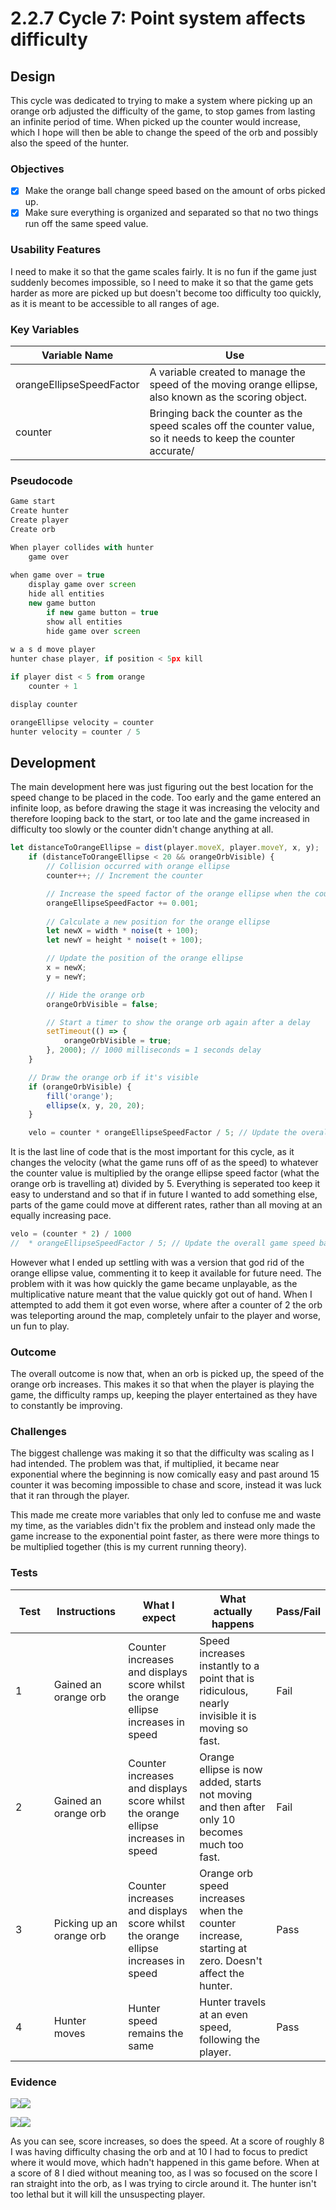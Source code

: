 # 2.2.7 Cycle 7: Point system affects difficulty

## Design

This cycle was dedicated to trying to make a system where picking up an orange orb adjusted the difficulty of the game, to stop games from lasting an infinite period of time. When picked up the counter would increase, which I hope will then be able to change the speed of the orb and possibly also the speed of the hunter.&#x20;

### Objectives

* [x] Make the orange ball change speed based on the amount of orbs picked up.&#x20;
* [x] Make sure everything is organized and separated so that no two things run off the same speed value.&#x20;

### Usability Features

I need to make it so that the game scales fairly. It is no fun if the game just suddenly becomes impossible, so I need to make it so that the game gets harder as more are picked up but doesn't become too difficulty too quickly, as it is meant to be accessible to all ranges of age.

### Key Variables

| Variable Name            | Use                                                                                                             |
| ------------------------ | --------------------------------------------------------------------------------------------------------------- |
| orangeEllipseSpeedFactor | A variable created to manage the speed of the moving orange ellipse, also known as the scoring object.          |
| counter                  | Bringing back the counter as the speed scales off the counter value, so it needs to keep the counter accurate/  |

### Pseudocode

```javascript
Game start
Create hunter
Create player
Create orb

When player collides with hunter 
    game over
    
when game over = true
    display game over screen
    hide all entities
    new game button
        if new game button = true
        show all entities
        hide game over screen
        
w a s d move player 
hunter chase player, if position < 5px kill

if player dist < 5 from orange
    counter + 1

display counter 

orangeEllipse velocity = counter
hunter velocity = counter / 5
```

## Development

The main development here was just figuring out the best location for the speed change to be placed in the code. Too early and the game entered an infinite loop, as before drawing the stage it was increasing the velocity and therefore looping back to the start, or too late and the game increased in difficulty too slowly or the counter didn't change anything at all.&#x20;

```javascript
let distanceToOrangeEllipse = dist(player.moveX, player.moveY, x, y);
    if (distanceToOrangeEllipse < 20 && orangeOrbVisible) {
        // Collision occurred with orange ellipse
        counter++; // Increment the counter

        // Increase the speed factor of the orange ellipse when the counter increases
        orangeEllipseSpeedFactor += 0.001;
        
        // Calculate a new position for the orange ellipse
        let newX = width * noise(t + 100);
        let newY = height * noise(t + 100);

        // Update the position of the orange ellipse
        x = newX;
        y = newY;

        // Hide the orange orb
        orangeOrbVisible = false;

        // Start a timer to show the orange orb again after a delay
        setTimeout(() => {
            orangeOrbVisible = true;
        }, 2000); // 1000 milliseconds = 1 seconds delay
    }

    // Draw the orange orb if it's visible
    if (orangeOrbVisible) {
        fill('orange');
        ellipse(x, y, 20, 20);
    }

    velo = counter * orangeEllipseSpeedFactor / 5; // Update the overall game speed based on the counter
```

It is the last line of code that is the most important for this cycle, as it changes the velocity (what the game runs off of as the speed) to whatever the counter value is multiplied by the orange ellipse speed factor (what the orange orb is travelling at) divided by 5. Everything is seperated too keep it easy to understand and so that if in future I wanted to add something else, parts of the game could move at different rates, rather than all moving at an equally increasing pace.&#x20;

```javascript
velo = (counter * 2) / 1000
//  * orangeEllipseSpeedFactor / 5; // Update the overall game speed based on the counter
```

However what I ended up settling with was a version that god rid of the orange ellipse value, commenting it to keep it available for future need. The problem with it was how quickly the game became unplayable, as the multiplicative nature meant that the value quickly got out of hand. When I attempted to add them it got even worse, where after a counter of 2 the orb was teleporting around the map, completely unfair to the player and worse, un fun to play.&#x20;

### Outcome

The overall outcome is now that, when an orb is picked up, the speed of the orange orb increases. This makes it so that when the player is playing the game, the difficulty ramps up, keeping the player entertained as they have to constantly be improving.&#x20;

### Challenges

The biggest challenge was making it so that the difficulty was scaling as I had intended. The problem was that, if multiplied, it became near exponential where the beginning is now comically easy and past around 15 counter it was becoming impossible to chase and score, instead it was luck that it ran through the player.&#x20;

This made me create more variables that only led to confuse me and waste my time, as the variables didn't fix the problem and instead only made the game increase to the exponential point faster, as there were more things to be multiplied together (this is my current running theory).&#x20;

### Tests

<table><thead><tr><th width="88">Test</th><th width="133">Instructions</th><th width="187">What I expect</th><th width="210">What actually happens</th><th>Pass/Fail</th></tr></thead><tbody><tr><td>1</td><td>Gained an orange orb</td><td>Counter increases and displays score whilst the orange ellipse increases in speed</td><td>Speed increases instantly to a point that is ridiculous, nearly invisible it is moving so fast. </td><td>Fail</td></tr><tr><td>2</td><td>Gained an orange orb</td><td>Counter increases and displays score whilst the orange ellipse increases in speed</td><td>Orange ellipse is now added, starts not moving and then after only 10 becomes much too fast. </td><td>Fail</td></tr><tr><td>3</td><td>Picking up an orange orb</td><td>Counter increases and displays score whilst the orange ellipse increases in speed</td><td>Orange orb speed increases when the counter increase, starting at zero. Doesn't affect the hunter. </td><td>Pass</td></tr><tr><td>4</td><td>Hunter moves</td><td>Hunter speed remains the same</td><td>Hunter travels at an even speed, following the player. </td><td>Pass</td></tr></tbody></table>

### Evidence

![](<../.gitbook/assets/image (2).png>)![](<../.gitbook/assets/image (1) (1).png>)

![](<../.gitbook/assets/image (2) (1).png>)![](<../.gitbook/assets/image (3).png>)

As you can see, score increases, so does the speed. At a score of roughly 8 I was having difficulty chasing the orb and at 10 I had to focus to predict where it would move, which hadn't happened in this game before. When at a score of 8 I died without meaning too, as I was so focused on the score I ran straight into the orb, as I was trying to circle around it. The hunter isn't too lethal but it will kill the unsuspecting player.&#x20;
